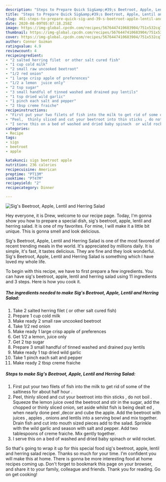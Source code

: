 ```yaml
---
description: "Steps to Prepare Quick Sig&amp;#39;s Beetroot, Apple, Lentil and Herring  Salad"
title: "Steps to Prepare Quick Sig&amp;#39;s Beetroot, Apple, Lentil and Herring  Salad"
slug: 461-steps-to-prepare-quick-sig-and-39-s-beetroot-apple-lentil-and-herring-salad
date: 2020-08-09T05:07:18.258Z
image: https://img-global.cpcdn.com/recipes/5676447410683904/751x532cq70/sigs-beetroot-apple-lentil-and-herring-salad-recipe-main-photo.jpg
thumbnail: https://img-global.cpcdn.com/recipes/5676447410683904/751x532cq70/sigs-beetroot-apple-lentil-and-herring-salad-recipe-main-photo.jpg
cover: https://img-global.cpcdn.com/recipes/5676447410683904/751x532cq70/sigs-beetroot-apple-lentil-and-herring-salad-recipe-main-photo.jpg
author: Connor Guzman
ratingvalue: 4.9
reviewcount: 4
recipeingredient:
- "2 salted herring filet  or other salt cured fish"
- "1 cup cold milk"
- "2 small raw uncooked beetroot"
- "1/2 red onion"
- "1 large crisp apple of preferences"
- "1/2 a lemon  juice only"
- "2 tsp sugar"
- "3 small handful of tinned washed and drained puy lentils"
- "1 tsp dried wild garlic"
- "1 pinch each salt and pepper"
- "2 tbsp creme fraiche"
recipeinstructions:
- "First put your two filets of fish into the milk to get rid of some of the saltiness for about half hour ."
- "Peel,  thinly sliced and cut your beetroot into thin sticks , do not boil . Squeeze the lemon juice oved the beetroot and stir in the sugar, add the chopped or thinly sliced onion, set aside whilst fish is being dealt ed , when nearly done peel ,decor and cube the apple. Add the beetroot with juices ,  apples , onions and lentils into a serving bowl and mix together. Drain fish and cut into mouth sized pieces add to the salad. Sprinkle with the wild garlic and season with salt and pepper. Add two tablespoons of creme fraiche. Mix gently together."
- "I serve this on a bed of washed and dried baby spinach  or wild rocket."
categories:
- Recipe
tags:
- sigs
- beetroot
- apple

katakunci: sigs beetroot apple 
nutrition: 236 calories
recipecuisine: American
preptime: "PT13M"
cooktime: "PT47M"
recipeyield: "2"
recipecategory: Dinner

---
```



![Sig&#39;s Beetroot, Apple, Lentil and Herring  Salad](https://img-global.cpcdn.com/recipes/5676447410683904/751x532cq70/sigs-beetroot-apple-lentil-and-herring-salad-recipe-main-photo.jpg)

Hey everyone, it is Drew, welcome to our recipe page. Today, I'm gonna show you how to prepare a special dish, sig&#39;s beetroot, apple, lentil and herring  salad. It is one of my favorites. For mine, I will make it a little bit unique. This is gonna smell and look delicious.

Sig&#39;s Beetroot, Apple, Lentil and Herring  Salad is one of the most favored of recent trending meals in the world. It's appreciated by millions daily. It is simple, it's fast, it tastes delicious. They are fine and they look wonderful. Sig&#39;s Beetroot, Apple, Lentil and Herring  Salad is something which I have loved my whole life.




To begin with this recipe, we have to first prepare a few ingredients. You can have sig&#39;s beetroot, apple, lentil and herring  salad using 11 ingredients and 3 steps. Here is how you cook it.

##### The ingredients needed to make Sig&#39;s Beetroot, Apple, Lentil and Herring  Salad:

1. Take 2 salted herring filet ( or other salt cured fish)
1. Prepare 1 cup cold milk
1. Make ready 2 small raw uncooked beetroot
1. Take 1/2 red onion
1. Make ready 1 large crisp apple of preferences
1. Get 1/2 a lemon,  juice only
1. Get 2 tsp sugar
1. Prepare 3 small handful of tinned washed and drained puy lentils
1. Make ready 1 tsp dried wild garlic
1. Take 1 pinch each salt and pepper
1. Make ready 2 tbsp creme fraiche




##### Steps to make Sig&#39;s Beetroot, Apple, Lentil and Herring  Salad:

1. First put your two filets of fish into the milk to get rid of some of the saltiness for about half hour .
1. Peel,  thinly sliced and cut your beetroot into thin sticks , do not boil . Squeeze the lemon juice oved the beetroot and stir in the sugar, add the chopped or thinly sliced onion, set aside whilst fish is being dealt ed , when nearly done peel ,decor and cube the apple. Add the beetroot with juices ,  apples , onions and lentils into a serving bowl and mix together. Drain fish and cut into mouth sized pieces add to the salad. Sprinkle with the wild garlic and season with salt and pepper. Add two tablespoons of creme fraiche. Mix gently together.
1. I serve this on a bed of washed and dried baby spinach  or wild rocket.




So that's going to wrap it up for this special food sig&#39;s beetroot, apple, lentil and herring  salad recipe. Thanks so much for your time. I'm confident you will make this at home. There is gonna be more interesting food at home recipes coming up. Don't forget to bookmark this page on your browser, and share it to your family, colleague and friends. Thank you for reading. Go on get cooking!
